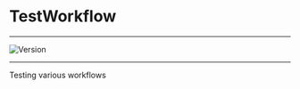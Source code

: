 # TestWorkflow

---

![Version](https://img.shields.io/badge/Version-2.0.5-brightgreen)

---

Testing various workflows
